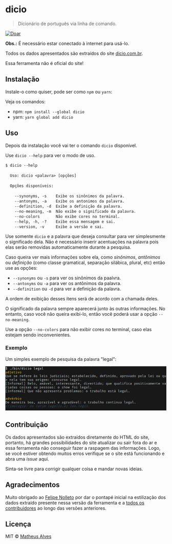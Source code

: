 # dicio

> Dicionário de português via linha de comando.

[![Doar](https://img.shields.io/badge/paypal-doar-179bd7.svg?logo=paypal&style=flat&logoColor=blue)](https://www.paypal.com/cgi-bin/webscr?cmd=_s-xclick&hosted_button_id=3WZ447WCJ54XG&source=url)

**Obs.:** É necessário estar conectado à internet para usá-lo.

Todos os dados apresentados são extraídos do site [dicio.com.br](https://dicio.com.br).

Essa ferramenta não é oficial do site!

## Instalação

Instale-o como quiser, pode ser como `npm` ou `yarn`:

Veja os comandos:

- npm: `npm install --global dicio`
- yarn: `yarn global add dicio`

## Uso

Depois da instalação você vai ter o comando `dicio` disponível.

Use `dicio --help` para ver o modo de uso.

```
$ dicio --help

  Uso: dicio <palavra> [opções]

  Opções disponíveis:

    --synonyms, -s    Exibe os sinônimos da palavra.
    --antonyms, -a    Exibe os antonimos da palavra.
    --definition, -d  Exibe a definição da palavra.
    --no-meaning, -m  Não exibe o significado da palavra.
    --no-colors       Não exibe cores no terminal.
    --help, -h, -?    Exibe essa mensagem e sai.
    --version, -v     Exibe a versão e sai.
```

Use somente `dicio` e a palavra que deseja consultar para ver simplesmente o
significado dela. Não é necessário inserir acentuações na palavra pois elas serão
removidas automaticamente durante a pesquisa.

Caso queira ver mais informações sobre ela, como *sinônimos*, *antônimos* ou
*definição* (como classe gramatical, separação silábica, plural, etc) então
use as opções:

* `--synonyms` ou `-s` para ver os sinônimos da paalvra.
* `--antonyms` ou `-a` para ver os antônimos da palavra.
* `--definition` ou `-d` para ver a definição da palavra.

A ordem de exibição desses itens será de acordo com a chamada deles.

O significado da palavra sempre aparecerá junto às outras informações. No
entanto, caso você não queira exibi-lo, então você poderá usar a opção
`--no-meaning`.

Use a opção `--no-colors` para não exibir cores no terminal, caso elas estejam
sendo inconvenientes.

### Exemplo

Um simples exemplo de pesquisa da palavra "legal":

![Screenshot](./screenshot.png)

## Contribuição

Os dados apresentados são extraídos diretamente do HTML do site, portanto, há
grandes possibilidades do site atualizar ou sair fora do ar e essa ferramenta
não conseguir fazer a raspagem das informações. Logo, se você estiver obtendo
muitos erros verifique se o site está funcionando e abra uma *issue* aqui.

Sinta-se livre para corrigir qualquer coisa e mandar novas ideias.

## Agradecimentos

Muito obrigado ao [Felipe Nolleto](https://github.com/nolleto) por dar o
pontapé inicial na estilização dos dados extraído presente nessa versão da
ferramenta e a
[todos os contribuidores](https://github.com/theuves/dicio/graphs/contributors)
ao longo das versões anteriores.

## Licença

MIT &copy; [Matheus Alves](https://github.com/theuves)

